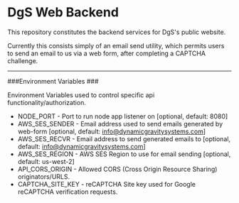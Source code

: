 DgS Web Backend
===============

This repository constitutes the backend services for DgS's public website.

Currently this consists simply of an email send utility, which permits users to send
an email to us via a web form, after completing a CAPTCHA challenge.

---

###Environment Variables ###

Environment Variables used to control specific api functionality/authorization.

- NODE_PORT - Port to run node app listener on [optional, default: 8080]
- AWS_SES_SENDER - Email address used to send emails generated by web-form [optional, default: info@dynamicgravitysystems.com]
- AWS_SES_RECVR - Email address to send generated emails to [optional, default: info@dynamicgravitysystems.com]
- AWS_SES_REGION - AWS SES Region to use for email sending [optional, default: us-west-2]
- API_CORS_ORIGIN - Allowed CORS (Cross Origin Resource Sharing) originators/URLS.
- CAPTCHA_SITE_KEY - reCAPTCHA Site key used for Google reCAPTCHA verification requests.
